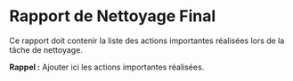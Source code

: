 # Rapport de Nettoyage Final

Ce rapport doit contenir la liste des actions importantes réalisées lors de la tâche de nettoyage.

**Rappel :** Ajouter ici les actions importantes réalisées.